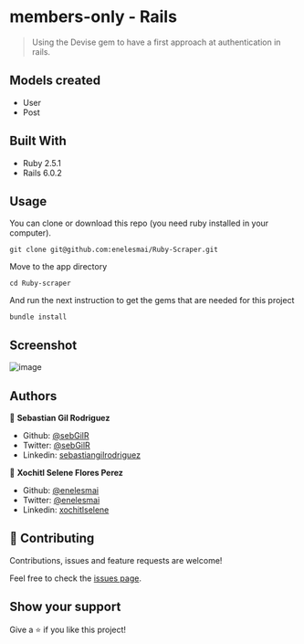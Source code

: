 # members-only - Rails

> Using the Devise gem to have a first approach at authentication in rails.

## Models created

- User
- Post

## Built With

- Ruby 2.5.1
- Rails 6.0.2

## Usage

You can clone or download this repo (you need ruby installed in your computer).

    git clone git@github.com:enelesmai/Ruby-Scraper.git

Move to the app directory

    cd Ruby-scraper

And run the next instruction to get the gems that are needed for this project
    
    bundle install

## Screenshot

![image](https://user-images.githubusercontent.com/5160907/81008694-f771a180-8e18-11ea-901a-c2ec4be49735.png)


## Authors

👤 **Sebastian Gil Rodriguez**

- Github: [@sebGilR](https://github.com/sebGilR)
- Twitter: [@sebGilR](https://twitter.com/sebGilR)
- Linkedin: [sebastiangilrodriguez](https://www.linkedin.com/in/sebastiangilrodriguez)

👤 **Xochitl Selene Flores Perez**

- Github: [@enelesmai](https://github.com/enelesmai)
- Twitter: [@enelesmai](https://twitter.com/enelesmai)
- Linkedin: [xochitlselene](https://www.linkedin.com/in/xochitlselene)

## 🤝 Contributing

Contributions, issues and feature requests are welcome!

Feel free to check the [issues page](issues/).

## Show your support

Give a ⭐️ if you like this project!

